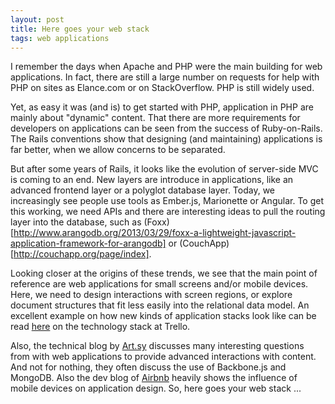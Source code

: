 ```yaml
---
layout: post
title: Here goes your web stack
tags: web applications
---
```

I remember the days when Apache and PHP were the main building for web applications. In fact, there are still a large number on requests for help with PHP on sites as Elance.com or on StackOverflow. PHP is still widely used.

Yet, as easy it was (and is) to get started with PHP, application in PHP are mainly about "dynamic" content. That there are more requirements for developers on applications can be seen from the success of Ruby-on-Rails. The Rails conventions show that designing (and maintaining) applications is far better, when we allow concerns to be separated.

But after some years of Rails, it looks like the evolution of server-side MVC is coming to an end. New layers are introduce in applications, like an advanced frontend layer or a polyglot database layer. Today, we increasingly see people use tools as Ember.js, Marionette or Angular. To get this working, we need APIs and there are interesting ideas to pull the routing layer into the database, such as (Foxx)[http://www.arangodb.org/2013/03/29/foxx-a-lightweight-javascript-application-framework-for-arangodb] or (CouchApp)[http://couchapp.org/page/index].

Looking closer at the origins of these trends, we see that the main point of reference are web applications for small screens and/or mobile devices. Here, we need to design interactions with screen regions, or explore document structures  that fit less easily into the relational data model. An excellent example on how new kinds of application stacks look like can be read [here](http://blog.fogcreek.com/the-trello-tech-stack/) on the technology stack at Trello. 

Also, the technical blog by [Art.sy](http://artsy.github.io/) discusses many interesting questions from with web applications to provide advanced interactions with content. And not for nothing, they often discuss the use of Backbone.js and MongoDB. Also the dev blog of [Airbnb](http://nerds.airbnb.com/) heavily shows the influence of mobile devices on application design. So, here goes your web stack ...
